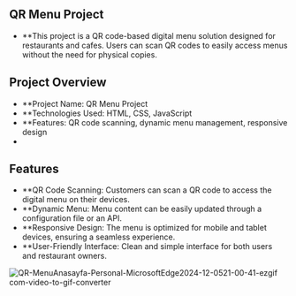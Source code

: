 
## QR Menu Project
- **This project is a QR code-based digital menu solution designed for restaurants and cafes. Users can scan QR codes to easily access menus without the need for physical copies.

## Project Overview

- **Project Name: QR Menu Project
- **Technologies Used: HTML, CSS, JavaScript
- **Features: QR code scanning, dynamic menu management, responsive design
- 
## Features
- **QR Code Scanning: Customers can scan a QR code to access the digital menu on their devices.
- **Dynamic Menu: Menu content can be easily updated through a configuration file or an API.
- **Responsive Design: The menu is optimized for mobile and tablet devices, ensuring a seamless experience.
- **User-Friendly Interface: Clean and simple interface for both users and restaurant owners.

![QR-MenuAnasayfa-Personal-MicrosoftEdge2024-12-0521-00-41-ezgif com-video-to-gif-converter](https://github.com/user-attachments/assets/eaf29ffb-5106-46e7-aa7d-d7c8adba52d7)
